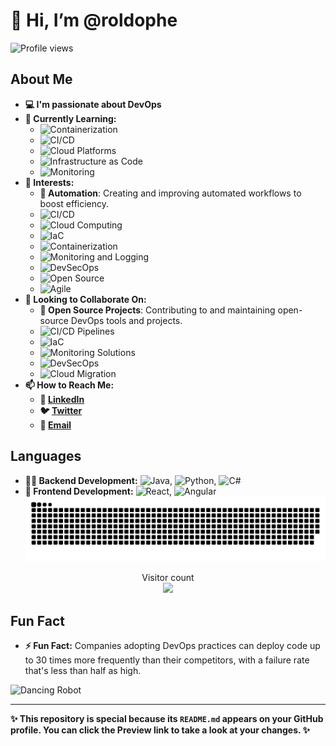 # 👋 Hi, I’m @roldophe

![Profile views](https://komarev.com/ghpvc/?username=roldophe&color=green)

## About Me
- **💻 I'm passionate about DevOps**
- **🌱 Currently Learning:**
  - ![Containerization](https://img.shields.io/badge/Containerization-Docker%20%7C%20Kubernetes-blue)
  - ![CI/CD](https://img.shields.io/badge/CI%2FCD-Jenkins%20%7C%20GitHub%20Actions-yellow)
  - ![Cloud Platforms](https://img.shields.io/badge/Cloud%20Platforms-AWS%20%7C%20Azure%20%7C%20GCP-orange)
  - ![Infrastructure as Code](https://img.shields.io/badge/IaC-Terraform%20%7C%20Ansible-blueviolet)
  - ![Monitoring](https://img.shields.io/badge/Monitoring-Prometheus%20%7C%20Grafana-critical)
- **👀 Interests:**
  - **🤖 Automation**: Creating and improving automated workflows to boost efficiency.
  - ![CI/CD](https://img.shields.io/badge/CI%2FCD-Design%20%7C%20Maintain-brightgreen)
  - ![Cloud Computing](https://img.shields.io/badge/Cloud%20Computing-AWS%20%7C%20Azure%20%7C%20GCP-yellow)
  - ![IaC](https://img.shields.io/badge/IaC-Terraform%20%7C%20Ansible-blueviolet)
  - ![Containerization](https://img.shields.io/badge/Containerization-Docker%20%7C%20Kubernetes-blue)
  - ![Monitoring and Logging](https://img.shields.io/badge/Monitoring%20and%20Logging-Prometheus%20%7C%20Grafana%20%7C%20ELK-critical)
  - ![DevSecOps](https://img.shields.io/badge/DevSecOps-Security%20Practices%20in%20DevOps-important)
  - ![Open Source](https://img.shields.io/badge/Open%20Source-Contributor-brightgreen)
  - ![Agile](https://img.shields.io/badge/Agile-Practices%20%7C%20Methodologies-blue)
- **💞️ Looking to Collaborate On:**
  - **🌟 Open Source Projects**: Contributing to and maintaining open-source DevOps tools and projects.
  - ![CI/CD Pipelines](https://img.shields.io/badge/CI%2FCD%20Pipelines-Implement%20%7C%20Efficient-ff69b4)
  - ![IaC](https://img.shields.io/badge/IaC-Develop%20%7C%20Optimize-blueviolet)
  - ![Monitoring Solutions](https://img.shields.io/badge/Monitoring%20Solutions-Setup%20%7C%20Optimize-critical)
  - ![DevSecOps](https://img.shields.io/badge/DevSecOps-Security%20Practices%20in%20DevOps-important)
  - ![Cloud Migration](https://img.shields.io/badge/Cloud%20Migration-Plan%20%7C%20Execute-00aced)
- **📫 How to Reach Me:**
  - **🔗 [LinkedIn](https://www.linkedin.com/in/khoem-radom-4b037132b)**
  - **🐦 [Twitter](https://twitter.com/khoem-radom-4b037132b)**
  - **📧 [Email](mailto:khoemradom1771@gmail.com)**

## Languages
- **👨‍💻 Backend Development:** ![Java](https://img.shields.io/badge/Java-Spring%20Boot-green), ![Python](https://img.shields.io/badge/Python-blue), ![C#](https://img.shields.io/badge/C%23-purple)
- **🎨 Frontend Development:** ![React](https://img.shields.io/badge/ReactJS-blue), ![Angular](https://img.shields.io/badge/AngularJS-red)
<a href=#><img src="https://raw.githubusercontent.com/MuyleangIng/MuyleangIng/main/q.svg"></a>
<p align="center"> 
  Visitor count<br>
  <img src="https://profile-counter.glitch.me/begoingto/count.svg" />
</p>

## Fun Fact
- **⚡ Fun Fact:** Companies adopting DevOps practices can deploy code up to 30 times more frequently than their competitors, with a failure rate that's less than half as high.

![Dancing Robot](https://media.giphy.com/media/QMHoU66sBXqqLqYvGO/giphy.gif)

---
**✨ This repository is special because its `README.md` appears on your GitHub profile. You can click the Preview link to take a look at your changes. ✨**
